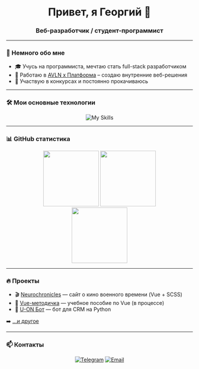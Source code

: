 <h1 align="center">Привет, я Георгий 👋</h1>
<h3 align="center">Веб-разработчик / студент-программист</h3>

---

### 🧠 Немного обо мне

- 🎓 Учусь на программиста, мечтаю стать full-stack разработчиком  
- 💼 Работаю в [AVLN x Платформа](https://avln.ru/) – создаю внутренние веб-решения  
- 🧩 Участвую в конкурсах и постоянно прокачиваюсь  

---

### 🛠️ Мои основные технологии

<div align="center">

![My Skills](https://skillicons.dev/icons?i=html,css,sass,tailwind,js,ts,vue,vite,git)

</div>

---

### 📊 GitHub статистика

<div align="center">
  <img src="https://github-readme-stats.vercel.app/api?username=GeorgeBlackbird&show_icons=true&theme=github_dark&hide=issues" height="150"/>
  <img src="https://github-readme-stats.vercel.app/api/top-langs/?username=GeorgeBlackbird&layout=compact&theme=github_dark" height="150"/>
</div>
<div align="center">
  <img src="https://streak-stats.demolab.com?user=GeorgeBlackbird&theme=dark&hide_border=true" height="150"/>
</div>

---

### 🔥 Проекты

- 🎬 [Neurochronicles](https://github.com/GeorgeBlackbird/neurochronicles) — сайт о кино военного времени (Vue + SCSS)
- 📘 [Vue-методичка](https://github.com/GeorgeBlackbird/vue-course) — учебное пособие по Vue (в процессе)
- 🤖 [U-ON Бот](https://github.com/GeorgeBlackbird/U-ON_Notifications_Bot) — бот для CRM на Python

➡️ [...и другое](https://github.com/GeorgeBlackbird?tab=repositories)

---

### 📫 Контакты

<div align="center">

[![Telegram](https://img.shields.io/badge/Telegram-2CA5E0?style=for-the-badge&logo=telegram&logoColor=white)](https://t.me/maad_kid)
[![Email](https://img.shields.io/badge/dev.georgiy.drozdov@gmail.com-D14836?style=for-the-badge&logo=gmail&logoColor=white)](mailto:dev.georgiy.drozdov@gmail.com)

</div>

